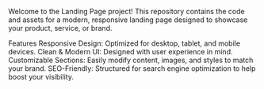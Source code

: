 Welcome to the Landing Page project! This repository contains the code and assets for a modern, responsive landing page designed to showcase your product, service, or brand.

Features
Responsive Design: Optimized for desktop, tablet, and mobile devices.
Clean & Modern UI: Designed with user experience in mind.
Customizable Sections: Easily modify content, images, and styles to match your brand.
SEO-Friendly: Structured for search engine optimization to help boost your visibility.
